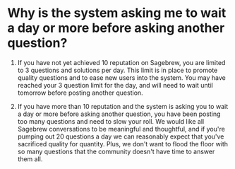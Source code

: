# Why is the system asking me to wait a day or more before asking another question? #
1. If you have not yet achieved 10 reputation on Sagebrew, you are limited to 
   3 questions and solutions per day. This limit is in place to promote quality 
   questions and to ease new users into the system. You may have reached your 
   3 question limit for the day, and will need to wait until tomorrow before 
   posting another question. 

2. If you have more than 10 reputation and the system is asking you to wait a 
   day or more before asking another question, you have been posting too many 
   questions and need to slow your roll. We would like all Sagebrew 
   conversations to be meaningful and thoughtful, and if you're pumping out 
   20 questions a day we can reasonably expect that you've sacrificed quality 
   for quantity. Plus, we don't want to flood the floor with so many questions
   that the community doesn't have time to answer them all. 
